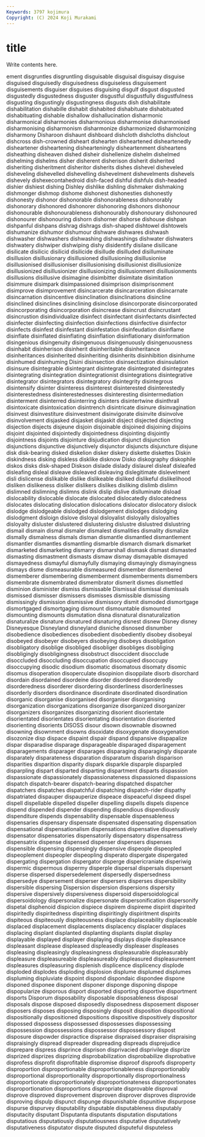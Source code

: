 ```yaml
---
Keywords: 3797 kojimura
Copyright: (C) 2024 Koji Murakami
---
```


# title

Write contents here.



ement disgruntles disgruntling disguisable disguisal disguisay disguise disguised disguisedly
disguisedness disguiseless disguisement disguisements disguiser disguises disguising disgulf disgust disgusted
disgustedly disgustedness disguster disgustful disgustfully disgustfulness disgusting disgustingly disgustingness disgusts
dish dishabilitate dishabilitation dishabille dishabit dishabited dishabituate dishabituated dishabituating dishable
dishallow dishallucination disharmonic disharmonical disharmonies disharmonious disharmonise disharmonised disharmonising disharmonism
disharmonize disharmonized disharmonizing disharmony Disharoon dishaunt dishboard dishcloth dishcloths dishclout
dishcross dish-crowned disheart dishearten disheartened disheartenedly disheartener disheartening dishearteningly disheartenment
disheartens disheathing disheaven dished disheir dishellenize dishelm dishelmed dishelming dishelms
disher disherent disherison disherit disherited disheriting disheritment disheritor disherits dishes
dishevel disheveled disheveling dishevelled dishevelling dishevelment dishevelments dishevels dishevely dishexecontahedroid
dish-faced dishful dishfuls dish-headed dishier dishiest dishing Dishley dishlike dishling
dishmaker dishmaking dishmonger dishmop dishome dishonest dishonesties dishonestly dishonesty dishonor
dishonorable dishonorableness dishonorably dishonorary dishonored dishonorer dishonoring dishonors dishonour dishonourable
dishonourableness dishonourably dishonourary dishonoured dishonourer dishonouring dishorn dishorner dishorse dishouse
dishpan dishpanful dishpans dishrag dishrags dish-shaped dishtowel dishtowels dishumanize dishumor
dishumour dishware dishwares dishwash dishwasher dishwashers dishwashing dishwashings dishwater dishwaters
dishwatery dishwiper dishwiping dishy disidentify disilane disilicane disilicate disilicic disilicid
disilicide disillude disilluded disilluminate disillusion disillusionary disillusioned disillusioning disillusionise disillusionised
disillusioniser disillusionising disillusionist disillusionize disillusionized disillusionizer disillusionizing disillusionment disillusionments disillusions
disillusive disimagine disimbitter disimitate disimitation disimmure disimpark disimpassioned disimprison disimprisonment
disimprove disimprovement disincarcerate disincarceration disincarnate disincarnation disincentive disinclination disinclinations disincline
disinclined disinclines disinclining disinclose disincorporate disincorporated disincorporating disincorporation disincrease disincrust
disincrustant disincrustion disindividualize disinfect disinfectant disinfectants disinfected disinfecter disinfecting disinfection
disinfections disinfective disinfector disinfects disinfest disinfestant disinfestation disinfeudation disinflame disinflate
disinflated disinflating disinflation disinflationary disinformation disingenious disingenuity disingenuous disingenuously disingenuousness
disinhabit disinherison disinherit disinheritable disinheritance disinheritances disinherited disinheriting disinherits disinhibition
disinhume disinhumed disinhuming Disini disinsection disinsectization disinsulation disinsure disintegrable disintegrant
disintegrate disintegrated disintegrates disintegrating disintegration disintegrationist disintegrations disintegrative disintegrator disintegrators
disintegratory disintegrity disintegrous disintensify disinter disinteress disinterest disinterested disinterestedly disinterestedness
disinterestednesses disinteresting disintermediation disinterment disinterred disinterring disinters disintertwine disinthrall disintoxicate
disintoxication disintrench disintricate disinure disinvagination disinvest disinvestiture disinvestment disinvigorate disinvite
disinvolve disinvolvement disjasked disjasket disjaskit disject disjected disjecting disjection disjects
disjeune disjoin disjoinable disjoined disjoining disjoins disjoint disjointed disjointedly disjointedness
disjointing disjointly disjointness disjoints disjointure disjudication disjunct disjunction disjunctions disjunctive
disjunctively disjunctor disjuncts disjuncture disjune disk disk-bearing disked diskelion disker
diskery diskette diskettes Diskin diskindness disking diskless disklike disknow Disko
diskography diskophile diskos disks disk-shaped Diskson dislade dislady dislaurel disleaf
disleafed disleafing disleal disleave disleaved disleaving dislegitimate dislevelment disli dislicense
dislikable dislike dislikeable disliked dislikeful dislikelihood disliken dislikeness disliker dislikers
dislikes disliking dislimb dislimn dislimned dislimning dislimns dislink dislip dislive
dislluminate disload dislocability dislocable dislocate dislocated dislocatedly dislocatedness dislocates dislocating
dislocation dislocations dislocator dislocatory dislock dislodge dislodgeable dislodged dislodgement dislodges
dislodging dislodgment disloign dislove disloyal disloyalist disloyally disloyalties disloyalty disluster
dislustered dislustering dislustre dislustred dislustring dismail dismain dismal dismaler dismalest
dismalities dismality dismalize dismally dismalness dismals disman dismantle dismantled dismantlement
dismantler dismantles dismantling dismarble dismarch dismark dismarket dismarketed dismarketing dismarry
dismarshall dismask dismast dismasted dismasting dismastment dismasts dismaw dismay dismayable
dismayed dismayedness dismayful dismayfully dismaying dismayingly dismayingness dismays disme dismeasurable
dismeasured dismember dismembered dismemberer dismembering dismemberment dismemberments dismembers dismembrate dismembrated
dismembrator dismerit dismes dismettled disminion disminister dismiss dismissable Dismissal dismissal
dismissals dismissed dismisser dismissers dismisses dismissible dismissing dismissingly dismission dismissive
dismissory dismit dismoded dismortgage dismortgaged dismortgaging dismount dismountable dismounted dismounting
dismounts dismutation disna disnatural disnaturalization disnaturalize disnature disnatured disnaturing disnest
disnew Disney disney Disneyesque Disneyland disneyland disniche disnosed disnumber disobedience
disobediences disobedient disobediently disobey disobeyal disobeyed disobeyer disobeyers disobeying disobeys
disobligation disobligatory disoblige disobliged disobliger disobliges disobliging disobligingly disobligingness disobstruct
disoccident disocclude disoccluded disoccluding disoccupation disoccupied disoccupy disoccupying disodic disodium
disomatic disomatous disomaty disomic disomus disoperation disoperculate disopinion disoppilate disorb
disorchard disordain disordained disordeine disorder disordered disorderedly disorderedness disorderer disordering
disorderliness disorderlinesses disorderly disorders disordinance disordinate disordinated disordination disorganic disorganise
disorganised disorganiser disorganising disorganization disorganizations disorganize disorganized disorganizer disorganizers disorganizes
disorganizing disorient disorientate disorientated disorientates disorientating disorientation disoriented disorienting disorients
DISOSS disour disown disownable disowned disowning disownment disowns disoxidate disoxygenate
disoxygenation disozonize disp dispace dispaint dispair dispand dispansive dispapalize dispar
disparadise disparage disparageable disparaged disparagement disparagements disparager disparages disparaging disparagingly
disparate disparately disparateness disparation disparatum disparish disparison disparities disparition disparity
dispark disparkle disparple disparpled disparpling dispart disparted disparting dispartment disparts
dispassion dispassionate dispassionately dispassionateness dispassioned dispassions dispatch dispatch-bearer dispatch-bearing dispatched
dispatcher dispatchers dispatches dispatchful dispatching dispatch-rider dispathy dispatriated dispauper dispauperize
dispeace dispeaceful dispeed dispel dispell dispellable dispelled dispeller dispelling dispells
dispels dispence dispend dispended dispender dispending dispendious dispendiously dispenditure dispends
dispensability dispensable dispensableness dispensaries dispensary dispensate dispensated dispensating dispensation dispensational
dispensationalism dispensations dispensative dispensatively dispensator dispensatories dispensatorily dispensatory dispensatress dispensatrix
dispense dispensed dispenser dispensers dispenses dispensible dispensing dispensingly dispensive dispeople
dispeopled dispeoplement dispeopler dispeopling disperato dispergate dispergated dispergating dispergation dispergator
disperge dispericraniate disperiwig dispermic dispermous dispermy disperple dispersal dispersals dispersant
disperse dispersed dispersedelement dispersedly dispersedness dispersedye dispersement disperser dispersers disperses
dispersibility dispersible dispersing Dispersion dispersion dispersions dispersity dispersive dispersively dispersiveness
dispersoid dispersoidological dispersoidology dispersonalize dispersonate dispersonification dispersonify dispetal disphenoid dispicion
dispiece dispirem dispireme dispirit dispirited dispiritedly dispiritedness dispiriting dispiritingly dispiritment
dispirits dispiteous dispiteously dispiteousness displace displaceability displaceable displaced displacement displacements
displacency displacer displaces displacing displant displanted displanting displants displat display
displayable displayed displayer displaying displays disple displeasance displeasant displease displeased
displeasedly displeaser displeases displeasing displeasingly displeasingness displeasurable displeasurably displeasure displeasureable
displeasureably displeasured displeasurement displeasures displeasuring displenish displicence displicency displode disploded
displodes disploding displosion displume displumed displumes displuming displuviate dispoint dispond
dispondaic dispondee dispone disponed disponee disponent disponer disponge disponing dispope
dispopularize disporous disport disported disporting disportive disportment disports Disporum disposability
disposable disposableness disposal disposals dispose disposed disposedly disposedness disposement disposer
disposers disposes disposing disposingly disposit disposition dispositional dispositionally dispositioned dispositions
dispositive dispositively dispositor dispossed dispossess dispossessed dispossesses dispossessing dispossession dispossessions
dispossessor dispossessory dispost disposure dispowder dispractice dispraise dispraised dispraiser dispraising
dispraisingly dispread dispreader dispreading dispreads disprejudice disprepare dispress disprince disprison
disprivacied disprivilege disprize disprized disprizes disprizing disprobabilization disprobabilize disprobative disprofess
disprofit disprofitable dispromise disproof disproofs disproperty disproportion disproportionable disproportionableness disproportionably
disproportional disproportionality disproportionally disproportionalness disproportionate disproportionately disproportionateness disproportionates disproportionation disproportions
dispropriate disprovable disproval disprove disproved disprovement disproven disprover disproves disprovide
disproving dispulp dispunct dispunge dispunishable dispunitive dispurpose dispurse dispurvey disputability
disputable disputableness disputably disputacity disputant Disputanta disputants disputation disputations disputatious
disputatiously disputatiousness disputative disputatively disputativeness disputator dispute disputed disputeful disputeless
